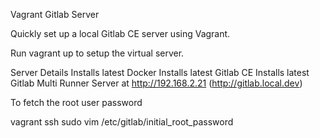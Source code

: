 Vagrant Gitlab Server

Quickly set up a local Gitlab CE server using Vagrant.

Run vagrant up to setup the virtual server.

Server Details
    Installs latest Docker
    Installs latest Gitlab CE
    Installs latest Gitlab Multi Runner
    Server at http://192.168.2.21 (http://gitlab.local.dev)

To fetch the root user password

vagrant ssh
sudo vim /etc/gitlab/initial_root_password



